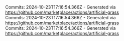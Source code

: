 Commits: 2024-10-23T17:16:54.366Z - Generated via https://github.com/marketplace/actions/artificial-grass
<br>
Commits: 2024-10-23T17:16:54.366Z - Generated via https://github.com/marketplace/actions/artificial-grass
<br>
Commits: 2024-10-23T17:16:54.366Z - Generated via https://github.com/marketplace/actions/artificial-grass
<br>
